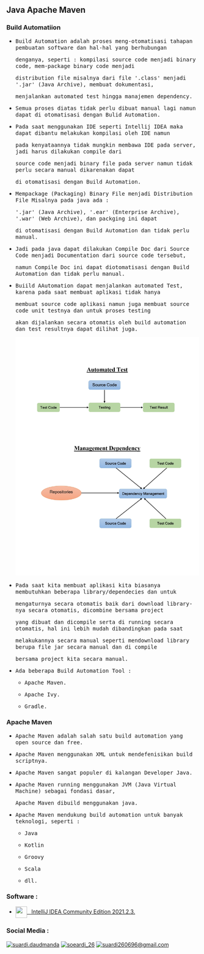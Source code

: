 ## Java Apache Maven

### Build Automatiion

- <samp>Build Automation adalah proses meng-otomatisasi tahapan pembuatan software dan hal-hal yang berhubungan</samp>
  
  <samp>denganya, seperti : kompilasi source code menjadi binary code, mem-package binary code menjadi </samp>
  
  <samp>distribution file misalnya dari file '.class' menjadi '.jar' (Java Archive), membuat dokumentasi,</samp> 
  
  <samp> menjalankan automated test hingga manajemen dependency.</samp>

- <samp>Semua proses diatas tidak perlu dibuat manual lagi namun dapat di otomatisasi dengan Bulid Automation.</samp>
  
- <samp>Pada saat menggunakan IDE seperti Intellij IDEA maka dapat dibantu melakukan kompilasi oleh IDE namun</samp>
  
  <samp>pada kenyataannya tidak mungkin membawa IDE pada server, jadi harus dilakukan compile dari </samp>
  
  <samp>source code menjadi binary file pada server namun tidak perlu secara manual dikarenakan dapat </samp>
  
  <samp>di otomatisasi dengan Build Automation.</samp>
  
- <samp>Mempackage (Packaging) Binary File menjadi Distribution File Misalnya pada java ada : </samp>

  <samp>'.jar' (Java Archive), '.ear' (Enterprise Archive), '.war' (Web Archive), dan packging ini dapat </samp>
  
  <samp>di otomatisasi dengan Build Automation dan tidak perlu manual.</samp>
  
- <samp>Jadi pada java dapat dilakukan Compile Doc dari Source Code menjadi Documentation dari source code tersebut,</samp>
  
  <samp>namun Compile Doc ini dapat diotomatisasi dengan Build Automation dan tidak perlu manual.</samp>
  
- <samp>Buiild AAutomation dapat menjalankan automated Test, karena pada saat membuat aplikasi tidak hanya</samp> 

  <samp>membuat source code aplikasi namun juga membuat source code unit testnya dan untuk proses testing</samp> 
  
  <samp>akan dijalankan secara otomatis oleh build automation dan test resultnya dapat dilihat juga.</samp> 
  
  <img src="https://github.com/suardi26/Java-Apache-Maven/blob/main/Automated%20Test%20%26%20Management%20Dependency_page-0001.jpg" alt="Automated Test & Management Dependency"/>
  
- <samp>Pada saat kita membuat aplikasi kita biasanya membutuhkan beberapa library/dependecies dan untuk </samp>

  <samp>mengaturnya secara otomatis baik dari download library-nya secara otomatis, dicombine bersama project</samp>
  
  <samp>yang dibuat dan dicompile serta di running secara otomatis, hal ini lebih mudah dibandingkan pada saat</samp>
  
  <samp>melakukannya secara manual seperti mendownload library berupa file jar secara manual dan di compile </samp>
  
  <samp>bersama project kita secara manual.</samp>
   
 - <samp>Ada beberapa Build Automation Tool :</samp>
 
    - <samp>Apache Maven.</samp>
    
    - <samp>Apache Ivy.</amp>
    
    - <samp>Gradle.</samp>

### Apache Maven

- <samp>Apache Maven adalah salah satu build automation yang open source dan free.</samp>

- <samp>Apache Maven menggunakan XML untuk mendefenisikan build scriptnya.</samp>

- <samp>Apache Maven sangat populer di kalangan Developer Java.</samp>

- <samp>Apache Maven running menggunakan JVM (Java Virtual Machine) sebagai fondasi dasar,</samp> 
 
  <samp>Apache Maven dibuild menggunakan java.</samp>

- <samp>Apache Maven mendukung build automation untuk banyak teknologi, seperti :</samp>

  - <samp>Java</samp>
  
  - <samp>Kotlin</samp>
  
  - <samp>Groovy</samp>

  - <samp>Scala</samp>
  
  - <samp>dll.</samp>

### Software :

 - <a href="https://www.jetbrains.com/idea/download/?from=SafeEyes#section=windows" target="blank"><img align="center" src="https://img.icons8.com/material/144/000000/intellij-idea.png" height="30" width="30" />&nbsp;&nbsp;&nbsp;IntelliJ IDEA Community Edition 2021.2.3.</a>

### Social Media :
<p align="left">
<a href="https://fb.com/suardi.daudmanda" target="blank"><img align="center" src="https://cdn.jsdelivr.net/npm/simple-icons@v3/icons/facebook.svg" alt="suardi.daudmanda" height="30" width="40" /></a>
<a href="https://instagram.com/soeardi_26" target="blank"><img align="center" src="https://cdn.jsdelivr.net/npm/simple-icons@v3/icons/instagram.svg" alt="soeardi_26" height="30" width="40" /></a>
<a href="mailto:suardi260696@gmail.com" target="blank"><img align="center" src="https://cdn.jsdelivr.net/npm/simple-icons@v3/icons/gmail.svg" alt="suardi260696@gmail.com" height="30" width="40" /></a>
</p>

